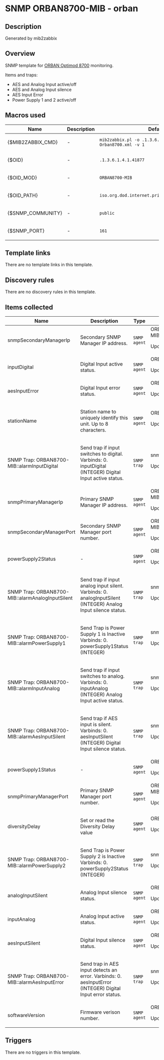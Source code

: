 # SNMP ORBAN8700-MIB - orban

## Description

Generated by mib2zabbix

## Overview

SNMP template for [ORBAN Optimod 8700](https://www.orban.com/optimodfm-8700i) monitoring.


Items and traps:


* AES and Analog Input active/off
* AES and Analog Input silence
* AES Input Error
* Power Supply 1 and 2 active/off


## Macros used

|Name|Description|Default|Type|
|----|-----------|-------|----|
|{$MIB2ZABBIX_CMD}|<p>-</p>|`mib2zabbix.pl -o .1.3.6.1.4.1.41877 -f Orban8700.xml -v 1`|Text macro|
|{$OID}|<p>-</p>|`.1.3.6.1.4.1.41877`|Text macro|
|{$OID_MOD}|<p>-</p>|`ORBAN8700-MIB`|Text macro|
|{$OID_PATH}|<p>-</p>|`iso.org.dod.internet.private.enterprises.orban`|Text macro|
|{$SNMP_COMMUNITY}|<p>-</p>|`public`|Text macro|
|{$SNMP_PORT}|<p>-</p>|`161`|Text macro|


## Template links

There are no template links in this template.

## Discovery rules

There are no discovery rules in this template.

## Items collected

|Name|Description|Type|Key and additional info|
|----|-----------|----|----|
|snmpSecondaryManagerIp|<p>Secondary SNMP Manager IP address.</p>|`SNMP agent`|ORBAN8700-MIB.snmpSecondaryManagerIp<p>Update: 60</p>|
|inputDigital|<p>Digital Input active status.</p>|`SNMP agent`|ORBAN8700-MIB.inputDigital<p>Update: 60</p>|
|aesInputError|<p>Digital Input error status.</p>|`SNMP agent`|ORBAN8700-MIB.aesInputError<p>Update: 60</p>|
|stationName|<p>Station name to uniquely identify this unit. Up to 8 characters.</p>|`SNMP agent`|ORBAN8700-MIB.stationName<p>Update: 60</p>|
|SNMP Trap: ORBAN8700-MIB::alarmInputDigital|<p>Send trap if input switches to digital. Varbinds: 0. inputDigital (INTEGER) Digital Input active status. </p>|`SNMP trap`|snmptrap["\s\.1\.3\.6\.1\.4\.1\.41877\.5\.4\.5\s"]<p>Update: 0</p>|
|snmpPrimaryManagerIp|<p>Primary SNMP Manager IP address.</p>|`SNMP agent`|ORBAN8700-MIB.snmpPrimaryManagerIp<p>Update: 60</p>|
|snmpSecondaryManagerPort|<p>Secondary SNMP Manager port number.</p>|`SNMP agent`|ORBAN8700-MIB.snmpSecondaryManagerPort<p>Update: 60</p>|
|powerSupply2Status|<p>-</p>|`SNMP agent`|ORBAN8700-MIB.powerSupply2Status<p>Update: 60</p>|
|SNMP Trap: ORBAN8700-MIB::alarmAnalogInputSilent|<p>Send trap if input analog input silent. Varbinds: 0. analogInputSilent (INTEGER) Analog Input silence status. </p>|`SNMP trap`|snmptrap["\s\.1\.3\.6\.1\.4\.1\.41877\.5\.4\.4\s"]<p>Update: 0</p>|
|SNMP Trap: ORBAN8700-MIB::alarmPowerSupply1|<p>Send Trap is Power Supply 1 is Inactive Varbinds: 0. powerSupply1Status (INTEGER) </p>|`SNMP trap`|snmptrap["\s\.1\.3\.6\.1\.4\.1\.41877\.5\.4\.6\s"]<p>Update: 0</p>|
|SNMP Trap: ORBAN8700-MIB::alarmInputAnalog|<p>Send trap if input switches to analog. Varbinds: 0. inputAnalog (INTEGER) Analog Input active status. </p>|`SNMP trap`|snmptrap["\s\.1\.3\.6\.1\.4\.1\.41877\.5\.4\.1\s"]<p>Update: 0</p>|
|SNMP Trap: ORBAN8700-MIB::alarmAesInputSilent|<p>Send trap if AES input is silent. Varbinds: 0. aesInputSilent (INTEGER) Digital Input silence status. </p>|`SNMP trap`|snmptrap["\s\.1\.3\.6\.1\.4\.1\.41877\.5\.4\.2\s"]<p>Update: 0</p>|
|powerSupply1Status|<p>-</p>|`SNMP agent`|ORBAN8700-MIB.powerSupply1Status<p>Update: 60</p>|
|snmpPrimaryManagerPort|<p>Primary SNMP Manager port number.</p>|`SNMP agent`|ORBAN8700-MIB.snmpPrimaryManagerPort<p>Update: 60</p>|
|diversityDelay|<p>Set or read the Diversity Delay value</p>|`SNMP agent`|ORBAN8700-MIB.diversityDelay<p>Update: 60</p>|
|SNMP Trap: ORBAN8700-MIB::alarmPowerSupply2|<p>Send Trap is Power Supply 2 is Inactive Varbinds: 0. powerSupply2Status (INTEGER) </p>|`SNMP trap`|snmptrap["\s\.1\.3\.6\.1\.4\.1\.41877\.5\.4\.7\s"]<p>Update: 0</p>|
|analogInputSilent|<p>Analog Input silence status.</p>|`SNMP agent`|ORBAN8700-MIB.analogInputSilent<p>Update: 60</p>|
|inputAnalog|<p>Analog Input active status.</p>|`SNMP agent`|ORBAN8700-MIB.inputAnalog<p>Update: 60</p>|
|aesInputSilent|<p>Digital Input silence status.</p>|`SNMP agent`|ORBAN8700-MIB.aesInputSilent<p>Update: 60</p>|
|SNMP Trap: ORBAN8700-MIB::alarmAesInputError|<p>Send trap in AES input detects an error. Varbinds: 0. aesInputError (INTEGER) Digital Input error status. </p>|`SNMP trap`|snmptrap["\s\.1\.3\.6\.1\.4\.1\.41877\.5\.4\.3\s"]<p>Update: 0</p>|
|softwareVersion|<p>Firmware verison number.</p>|`SNMP agent`|ORBAN8700-MIB.softwareVersion<p>Update: 60</p>|


## Triggers

There are no triggers in this template.

